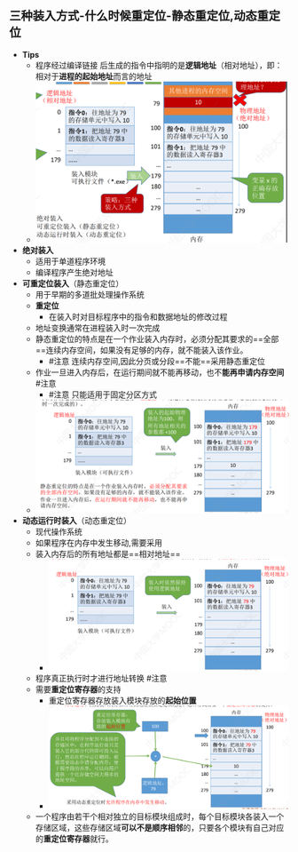 ## 三种装入方式-什么时候重定位-静态重定位,动态重定位
- **Tips**
	- 程序经过编译链接 后生成的指令中指明的是**逻辑地址**（相对地址），即：相对于**进程的起始地址**而言的地址
	- ![](attachments/Pasted%20image%2020220926193440.png)
- **绝对装入**
	- 适用于单道程序环境
	- 编译程序产生绝对地址
- **可重定位装入**（静态重定位）
	- 用于早期的多道批处理操作系统
	- **重定位**
		- 在装入时对目标程序中的指令和数据地址的修改过程
	- 地址变换通常在进程装入时一次完成
	- 静态重定位的特点是在一个作业装入内存时，必须分配其要求的==全部==连续内存空间，如果没有足够的内存，就不能装入该作业。 
		- #注意 连续内存空间,因此分页或分段==不能==采用静态重定位
	- 作业一旦进入内存后，在运行期间就不能再移动，也不**能再申请内存空间** #注意
		- #注意 只能适用于固定分区方式
	- ![](attachments/Pasted%20image%2020220926193929.png)
- **动态运行时装入**（动态重定位）
	- 现代操作系统
	- 如果程序在内存中发生移动,需要采用
	- 装入内存后的所有地址都是==相对地址==
		- ![](attachments/Pasted%20image%2020220926193949.png)
	- 程序真正执行时才进行地址转换 #注意
	- 需要**重定位寄存器**的支持
		- 重定位寄存器存放装入模块存放的**起始位置**
		- ![](attachments/Pasted%20image%2020220926194010.png)
	- 一个程序由若干个相对独立的目标模块组成时，每个目标模块各装入一个存储区域，这些存储区域**可以不是顺序相邻**的，只要各个模块有自己对应的**重定位寄存器**就行。